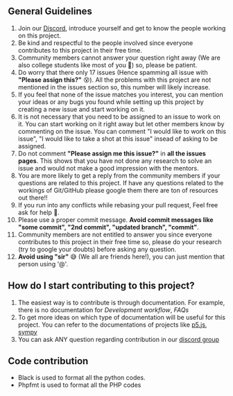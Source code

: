 ## General Guidelines
1. Join our [Discord](https://discord.gg/uH35zjW5cN), introduce yourself and get to know the people working on this project.
2. Be kind and respectful to the people involved since everyone contributes to this project in their free time.
3. Community members cannot answer your question right away (We are also college students like most of you 🤪) so, please be patient.
4. Do worry that there only 17 issues (Hence spamming all issue with **"Please assign this?"** 😵). All the problems with this project are not mentioned in the issues section so, this number will likely increase.
5. If you feel that none of the issue matches you interest, you can mention your ideas or any bugs you found while setting up this project by creating a new issue and start working on it.
6. It is not necessary that you need to be assigned to an issue to work on it. You can start working on it right away but let other members know by commenting on the issue. You can comment "I would like to work on this issue", "I would like to take a shot at this issue" insead of asking to be assigned.
7. Do not comment **"Please assign me this issue?"** in **all the issues pages**. This shows that you have not done any research to solve an issue and would not make a good impression with the mentors.
8. You are more likely to get a reply from the community members if your questions are related to this project. If have any questions related to the workings of Git/GitHub please google them there are ton of resources out there!!
9. If you run into any conflicts while rebasing your pull request, Feel free ask for help 🙂.
10. Please use a proper commit message. **Avoid commit messages like "some commit", "2nd commit", "updated branch", "commit"**.
11. Community members are not entitled to answer you since everyone contributes to this project in their free time so, please do your research (try to google your doubts) before asking any question.
12. **Avoid using "sir"** 😅 (We all are friends here!), you can just mention that person using '@'. 

## How do I start contributing to this project?
1. The easiest way is to contribute is through documentation. For example, there is no documentation for *Development workflow*, *FAQs*
2. To get more ideas on which type of documentation will be useful for this project. You can refer to the documentations of projects like [p5.js](https://github.com/processing/p5.js), [sympy](https://github.com/sympy/sympy)
3. You can ask ANY question regarding contribution in our [discord group](https://discord.gg/uH35zjW5cN)

## Code contribution
- Black is used to format all the python codes.
- Phpfmt is used to format all the PHP codes
